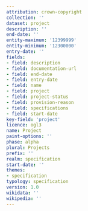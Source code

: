 ```yaml
---
attribution: crown-copyright
collection: ''
dataset: project
description: ''
end-date: ''
entity-maximum: '12399999'
entity-minimum: '12300000'
entry-date: ''
fields:
- field: description
- field: documentation-url
- field: end-date
- field: entry-date
- field: name
- field: project
- field: project-status
- field: provision-reason
- field: specifications
- field: start-date
key-field: 'project'
licence: ogl3
name: Project
paint-options: ''
phase: alpha
plural: Projects
prefix: ''
realm: specification
start-date: ''
themes:
- specification
typology: specification
version: 1.0
wikidata: ''
wikipedia: ''
---
```

